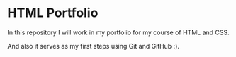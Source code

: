 # HTML Portfolio

In this repository I will work in my portfolio for my course of HTML and CSS.

And also it serves as my first steps using Git and GitHub :).
